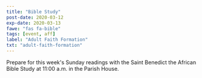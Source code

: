 ```yaml
---
title: "Bible Study"
post-date: 2020-03-12
exp-date: 2020-03-13
fawe: "fas fa-bible"
tags: [event, aff]
label: "Adult Faith Formation"
txt: "adult-faith-formation"
---
```

Prepare for this week's Sunday readings with the Saint Benedict the African Bible Study at 11:00 a.m. in the Parish House.